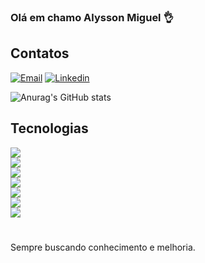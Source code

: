 ### Olá em chamo Alysson Miguel 👌

## Contatos

[![Email](https://img.shields.io/badge/WhatsApp-25D366?style=for-the-badge&logo=whatsapp&logoColor=white)](81-999799810)
[![Linkedin](https://img.shields.io/badge/LinkedIn-0077B5?style=for-the-badge&logo=linkedin&logoColor=white)](https://www.linkedin.com/in/alyssonmiguel/)

![Anurag's GitHub stats](https://github-readme-stats.vercel.app/api?username=Alysson-Miguel&show_icons=true&theme=dracula)

## Tecnologias



<img src="https://img.shields.io/badge/JavaScript-F7DF1E?style=for-the-badge&logo=javascript&logoColor=black"><br>
<img src="https://img.shields.io/badge/Node.js-43853D?style=for-the-badge&logo=node.js&logoColor=whit"><br>
<img src="https://img.shields.io/badge/HTML5-E34F26?style=for-the-badge&logo=html5&logoColor=white"><br>
<img src="https://img.shields.io/badge/CSS3-1572B6?style=for-the-badge&logo=css3&logoColor=white"><br>
<img src="https://img.shields.io/badge/React-20232A?style=for-the-badge&logo=react&logoColor=61DAFB"><br>
<img src="https://img.shields.io/badge/Bootstrap-563D7C?style=for-the-badge&logo=bootstrap&logoColor=white"><br>
<img src="https://img.shields.io/badge/TypeScript-007ACC?style=for-the-badge&logo=typescript&logoColor=white"><br>

#
Sempre buscando conhecimento e melhoria.
